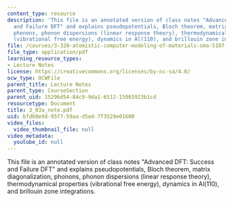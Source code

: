 ```yaml
---
content_type: resource
description: 'This file is an annotated version of class notes "Advanced DFT: Success
  and Failure DFT" and explains pseudopotentials, Bloch theorem, matrix diagonalization,
  phonons, phonon dispersions (linear response theory), thermodynamical properties
  (vibrational free energy), dynamics in Al(110), and brillouin zone integrations.'
file: /courses/3-320-atomistic-computer-modeling-of-materials-sma-5107-spring-2005/bfdb8e9d95f759aad5ed7f3529e01600_3_03a_note.pdf
file_type: application/pdf
learning_resource_types:
- Lecture Notes
license: https://creativecommons.org/licenses/by-nc-sa/4.0/
ocw_type: OCWFile
parent_title: Lecture Notes
parent_type: CourseSection
parent_uid: 15296d54-84c9-9da1-6512-15965923b1cd
resourcetype: Document
title: 3_03a_note.pdf
uid: bfdb8e9d-95f7-59aa-d5ed-7f3529e01600
video_files:
  video_thumbnail_file: null
video_metadata:
  youtube_id: null
---
```

This file is an annotated version of class notes "Advanced DFT: Success and Failure DFT" and explains pseudopotentials, Bloch theorem, matrix diagonalization, phonons, phonon dispersions (linear response theory), thermodynamical properties (vibrational free energy), dynamics in Al(110), and brillouin zone integrations.